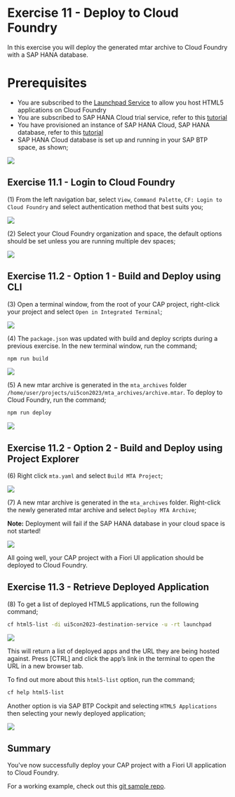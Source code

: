 
# Exercise 11 - Deploy to Cloud Foundry

In this exercise you will deploy the generated mtar archive to Cloud Foundry with a SAP HANA database.

# Prerequisites

* You are subscribed to the [Launchpad Service](https://developers.sap.com/tutorials/cp-portal-cloud-foundry-getting-started.html) to allow you host HTML5 applications on Cloud Foundry
* You are subscribed to SAP HANA Cloud trial service, refer to this [tutorial](https://developers.sap.com/tutorials/hana-cloud-mission-trial-2.html)
* You have provisioned an instance of SAP HANA Cloud, SAP HANA database, refer to this [tutorial](https://developers.sap.com/tutorials/hana-cloud-mission-trial-3.html)
* SAP HANA Cloud database is set up and running in your SAP BTP space, as shown;

![](./images/hana_prerequisite.png)

## Exercise 11.1 - Login to Cloud Foundry

(1) From the left navigation bar, select `View`, `Command Palette`, `CF: Login to Cloud Foundry` and select authentication method that best suits you;

![](./images/image1.png)

(2) Select your Cloud Foundry organization and space, the default options should be set unless you are running multiple dev spaces;

![](./images/image2.png)

## Exercise 11.2 - Option 1 - Build and Deploy using CLI

(3) Open a terminal window, from the root of your CAP project, right-click your project and select `Open in Integrated Terminal`;

![](./images/image3.png)

(4) The `package.json` was updated with build and deploy scripts during a previous exercise. In the new terminal window, run the command;

```bash
npm run build
```

![](./images/image4.png)

(5) A new mtar archive is generated in the `mta_archives` folder `/home/user/projects/ui5con2023/mta_archives/archive.mtar`. To deploy to Cloud Foundry, run the command;

```bash
npm run deploy
```

![](./images/image5.png)

## Exercise 11.2 - Option 2 - Build and Deploy using Project Explorer

(6) Right click `mta.yaml` and select `Build MTA Project`;

![](./images/image6.png)

(7) A new mtar archive is generated in the `mta_archives` folder. Right-click the newly generated mtar archive and select `Deploy MTA Archive`;

__Note:__ Deployment will fail if the SAP HANA database in your cloud space is not started!

![](./images/image7.png)

All going well, your CAP project with a Fiori UI application should be deployed to Cloud Foundry.

## Exercise 11.3 - Retrieve Deployed Application

(8) To get a list of deployed HTML5 applications, run the following command;

```bash
cf html5-list -di ui5con2023-destination-service -u -rt launchpad
```

![](./images/image8.png)

This will return a list of deployed apps and the URL they are being hosted against. Press [CTRL] and click the app’s link in the terminal to open the URL in a new browser tab.

To find out more about this `html5-list` option, run the command;

```bash
cf help html5-list
```

Another option is via SAP BTP Cockpit and selecting `HTML5 Applications` then selecting your newly deployed application;

![](./images/image9.png)

## Summary

You've now successfully deploy your CAP project with a Fiori UI application to Cloud Foundry.

For a working example, check out this [git sample repo](https://github.com/SAP-samples/fiori-tools-samples/tree/main/cap/cap-fiori-mta).


